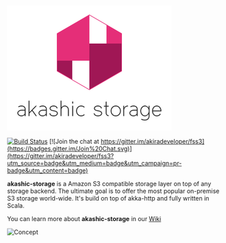 ![Logo](https://raw.githubusercontent.com/akiradeveloper/akashic-storage/develop/resources/logo-transparent.png)

[![Build Status](https://travis-ci.org/akiradeveloper/akashic-storage.svg)](https://travis-ci.org/akiradeveloper/akashic-storage)
[![Join the chat at https://gitter.im/akiradeveloper/fss3](https://badges.gitter.im/Join%20Chat.svg)](https://gitter.im/akiradeveloper/fss3?utm_source=badge&utm_medium=badge&utm_campaign=pr-badge&utm_content=badge)

**akashic-storage** is a Amazon S3 compatible storage layer on top of any storage backend. The ultimate goal is to offer the most popular on-premise S3 storage world-wide. It's build on top of akka-http and fully written in Scala.

You can learn more about **akashic-storage** in our [Wiki](https://github.com/akiradeveloper/akashic-storage/wiki)

![Concept](https://rawgit.com/akiradeveloper/akashic-storage/develop/resources/concept.svg)

